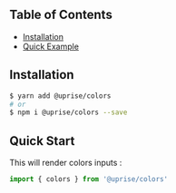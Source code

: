 ## Table of Contents

- [Installation](#installation)
- [Quick Example](#quick-start)

## Installation

```bash
$ yarn add @uprise/colors 
# or
$ npm i @uprise/colors --save
```

## Quick Start

This will render colors inputs :

```javascript
import { colors } from '@uprise/colors'
```
